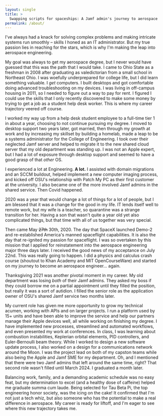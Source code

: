 ```yaml
---
layout: single
title: >
  Swapping scripts for spaceships: A Jamf admin's journey to aerospace
permalink: /about/
---
```


I've always had a knack for solving complex problems and making intricate systems run smoothly – skills I honed as an IT administrator. But my true passion lies in reaching for the stars, which is why I'm making the leap into aerospace engineering.

My goal was always to get my aerospace degree, but I never would have guessed that this was the path that I would take. I came to Ohio State as a freshman in 2008 after graduating as valedictorian from a small school in Northeast Ohio. I was woefully underprepared for college life, but I did learn something valuable. I _get_ computers. I built desktops and got comfortable doing advanced troubleshooting on my devices. I was living in off-campus housing in 2011, so I needed to figure out a way to pay for rent. I figured I could use the skills that I only recently discovered to make some money by trying to get a job as a student help desk worker. This is where my career trajectory veered off course.

I worked my way up from a help desk student employee to a full-time tier 1 in about a year, choosing to not continue pursuing my degree. I moved to desktop support two years later, got married, then through my growth at work and by increasing my skillset by building a homelab, made a leap to be a systems administrator for the College of Engineering. I took over their neglected Jamf server and helped to migrate it to the new shared cloud server that my old department was standing up. I was not an Apple expert, but I had a lot of exposure through desktop support and seemed to have a good grasp of that _other_ OS.

I experienced a lot at Engineering. **A lot.** I assisted with domain migrations and an SCCM buildout, helped implement a new computer imaging process, and kicked off OSU's relationship with Patch My PC as their first customer at the university. I also became one of the more involved Jamf admins in the shared service. Then Covid happened.

2020 was a year that would change a lot of things for a lot of people, but I am blessed that it was a change for the good in my life. IT lends itself well to remote work, but my wife is a teacher, so quarantine was a strange transition for her. Having a son that wasn't quite a year old yet also complicated things, but that time with all of us together was very special.

Then came May ~~27th~~ 30th, 2020. The day that SpaceX launched Demo-2 and re-established America's manned spaceflight capabilities. It is also the day that re-ignited my passion for spaceflight. I was so overtaken by this mission that I applied for reinstatement into the aerospace engineering major three days later. I received the good news of my acceptance on July 22nd. This was really going to happen. I did a physics and calculus crash course (shoutout to Khan Academy and MIT OpenCourseWare) and started on my journey to become an aerospace engineer... again.

Thanksgiving 2021 was another pivotal moment in my career. My old department was losing _both_ of their Jamf admins. They asked my boss if they could borrow me on a partial appointment until they filled the position, but really it was a sort of autidion. I filled the senior role as the application owner of OSU's shared Jamf service two months later.

My current role has given me more opportunity to grow my technical acumen, working with APIs and on larger projects. I run a platform used by 15+ units and have been able to improve the service and help our partners manage their Apple devices well, all while working on finishing my degree. I have implemented new processes, streamlined and automated workflows, and even presented my work at conferences. In class, I was learning about combustion instabilities, Keplerian orbital elements, PID controllers, and Euler-Bernoulli beam theory. While I worked to design a new software update process, I also worked on a design for a communications network around the Moon. I was the project lead on both of my capston teams while also being the Apple and Jamf SME for my department. Oh, and I mentioned that there were two Jamf admins that left around the same time, right? That second role wasn't filled until March 2024. I graduated a month later.

Balancing work, family, and a demanding academic schedule was no easy feat, but my determination to excel (and a healthy dose of caffeine) helped me graduate summa cum laude. Being selected for Tau Beta Pi, the top engineering honor society, was the icing on the cake! It confirmed that I'm not just a tech whiz, but also someone who has the potential to make a real difference in aerospace. My career is ready for liftoff, and I'm eager to see where this new trajectory takes me.

